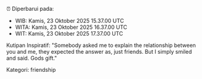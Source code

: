 ⏰ Diperbarui pada:
- WIB: Kamis, 23 Oktober 2025 15.37.00 UTC
- WITA: Kamis, 23 Oktober 2025 16.37.00 UTC
- WIT: Kamis, 23 Oktober 2025 17.37.00 UTC

Kutipan Inspiratif:
"Somebody asked me to explain the relationship between you and me, they expected the answer as, just friends. But I simply smiled and said. Gods gift."


Kategori: friendship

